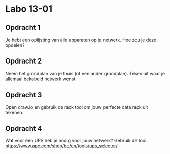 # Labo 13-01

## Opdracht 1

Je hebt een oplijsting van alle apparaten op je netwerk. Hoe zou je deze opdelen?

## Opdracht 2

Neem het grondplan van je thuis (of een ander grondplan). Teken uit waar je allemaal bekabeld netwerk wenst.

## Opdracht 3

Open draw.io en gebruik de rack tool om jouw perfecte data rack uit tekenen.

## Opdracht 4

Wat voor een UPS heb je nodig voor jouw netwerk? Gebruik de tool: https://www.apc.com/shop/be/en/tools/ups_selector/ 